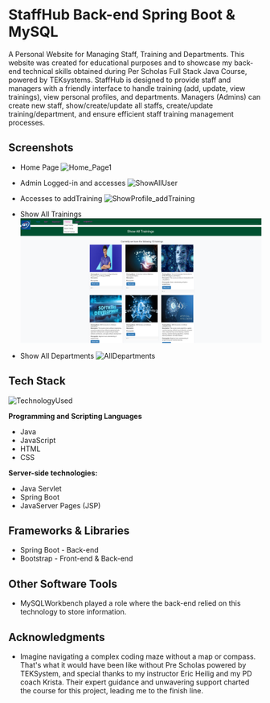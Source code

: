
# StaffHub Back-end Spring Boot & MySQL

A Personal Website for Managing Staff, Training and Departments. This website was created for educational purposes and to showcase my back-end technical skills obtained during Per Scholas Full Stack Java Course, powered by TEKsystems. StaffHub is designed to provide staff and managers with a friendly interface to handle training (add, update, view trainings), view personal profiles, and departments. Managers (Admins) can create new staff, show/create/update all staffs, create/update training/department, and ensure efficient staff training management processes.


## Screenshots

- Home Page 
![Home_Page1](https://github.com/getuengda/StaffHub/assets/86804213/ee51083d-be97-4341-a3ba-14040720e497)

- Admin Logged-in and accesses
![ShowAllUser](https://github.com/getuengda/StaffHub/assets/86804213/2fdcb0f0-84ca-4a4c-8e56-9a0d73e3d5f6)

- Accesses to addTraining
![ShowProfile_addTraining](https://github.com/getuengda/StaffHub/assets/86804213/f46f9f68-8f2c-47f6-965f-b647e7e48d41)

- Show All Trainings
![App Screenshot](https://github.com/getuengda/StaffHub/blob/main/AllTrainings2.png)

- Show All Departments
![AllDepartments](https://github.com/getuengda/StaffHub/assets/86804213/10ebc1ef-5c4c-4501-8f69-d1f75d1fe8df)

## Tech Stack

![TechnologyUsed](https://github.com/getuengda/StaffHub/assets/86804213/59a7f5f6-0c34-4173-924f-b2fcd4a31d6f)

**Programming and Scripting Languages** 
- Java
- JavaScript
- HTML
- CSS

**Server-side technologies:** 
- Java Servlet
- Spring Boot
- JavaServer Pages (JSP)


## Frameworks & Libraries
- Spring Boot - Back-end
- Bootstrap - Front-end & Back-end
  
## Other Software Tools
- MySQLWorkbench played a role where the back-end relied on this technology to store information.
  
## Acknowledgments
- Imagine navigating a complex coding maze without a map or compass. That's what it would have been like without Pre Scholas powered by TEKSystem, and special thanks to my instructor Eric Heilig and my PD coach Krista. Their expert guidance and unwavering support charted the course for this project, leading me to the finish line.
